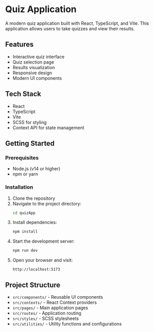 # Quiz Application

A modern quiz application built with React, TypeScript, and Vite. This application allows users to take quizzes and view their results.

## Features

- Interactive quiz interface
- Quiz selection page
- Results visualization
- Responsive design
- Modern UI components

## Tech Stack

- React 
- TypeScript
- Vite
- SCSS for styling
- Context API for state management

## Getting Started

### Prerequisites

- Node.js (v14 or higher)
- npm or yarn

### Installation

1. Clone the repository
2. Navigate to the project directory:
   ```bash
   cd quizApp
   ```
3. Install dependencies:
   ```bash
   npm install
   ```
4. Start the development server:
   ```bash
   npm run dev
   ```
5. Open your browser and visit:
   ```
   http://localhost:5173
   ```

## Project Structure

- `src/components/` - Reusable UI components
- `src/contexts/` - React Context providers
- `src/pages/` - Main application pages
- `src/routes/` - Application routing
- `src/styles/` - SCSS stylesheets
- `src/utilities/` - Utility functions and configurations
